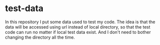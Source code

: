 # test-data

In this repository I put some data used to test my code. The idea is that the data will be accessed using url instead of local directory, so that the test code can run no matter if local test data exist. And I don't need to bother changing the directory all the time. 
